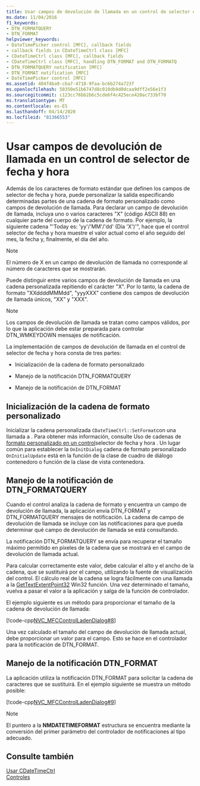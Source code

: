 ```yaml
---
title: Usar campos de devolución de llamada en un control de selector de fecha y hora
ms.date: 11/04/2016
f1_keywords:
- DTN_FORMATQUERY
- DTN_FORMAT
helpviewer_keywords:
- DateTimePicker control [MFC], callback fields
- callback fields in CDateTimeCtrl class [MFC]
- CDateTimeCtrl class [MFC], callback fields
- CDateTimeCtrl class [MFC], handling DTN_FORMAT and DTN_FORMATQ
- DTN_FORMATQUERY notification [MFC]
- DTN_FORMAT notification [MFC]
- DateTimePicker control [MFC]
ms.assetid: 404f4ba9-cba7-4718-9faa-bc6b274a723f
ms.openlocfilehash: 50350e51b6747d8c010db9d0dcaa9dff2e56e1f3
ms.sourcegitcommit: c123cc76bb2b6c5cde6f4c425ece420ac733bf70
ms.translationtype: MT
ms.contentlocale: es-ES
ms.lasthandoff: 04/14/2020
ms.locfileid: "81366553"
---
```

# <a name="using-callback-fields-in-a-date-and-time-picker-control"></a>Usar campos de devolución de llamada en un control de selector de fecha y hora

Además de los caracteres de formato estándar que definen los campos de selector de fecha y hora, puede personalizar la salida especificando determinadas partes de una cadena de formato personalizado como campos de devolución de llamada. Para declarar un campo de devolución de llamada, incluya uno o varios caracteres "X" (código ASCII 88) en cualquier parte del cuerpo de la cadena de formato. Por ejemplo, la siguiente cadena "'Today es: 'yy'/'MM'/'dd' (Día 'X')'", hace que el control selector de fecha y hora muestre el valor actual como el año seguido del mes, la fecha y, finalmente, el día del año.

> [!NOTE]
> El número de X en un campo de devolución de llamada no corresponde al número de caracteres que se mostrarán.

Puede distinguir entre varios campos de devolución de llamada en una cadena personalizada repitiendo el carácter "X". Por lo tanto, la cadena de formato "XXddddMMMdd", "yyyXXX" contiene dos campos de devolución de llamada únicos, "XX" y "XXX".

> [!NOTE]
> Los campos de devolución de llamada se tratan como campos válidos, por lo que la aplicación debe estar preparada para controlar DTN_WMKEYDOWN mensajes de notificación.

La implementación de campos de devolución de llamada en el control de selector de fecha y hora consta de tres partes:

- Inicialización de la cadena de formato personalizado

- Manejo de la notificación DTN_FORMATQUERY

- Manejo de la notificación de DTN_FORMAT

## <a name="initializing-the-custom-format-string"></a>Inicialización de la cadena de formato personalizado

Inicializar la cadena personalizada `CDateTimeCtrl::SetFormat`con una llamada a . Para obtener más información, consulte Uso de cadenas de [formato personalizado en un control](../mfc/using-custom-format-strings-in-a-date-and-time-picker-control.md)selector de fecha y hora . Un lugar común para establecer la `OnInitDialog` cadena de formato personalizado `OnInitialUpdate` está en la función de la clase de cuadro de diálogo contenedoro o función de la clase de vista contenedora.

## <a name="handling-the-dtn_formatquery-notification"></a>Manejo de la notificación de DTN_FORMATQUERY

Cuando el control analiza la cadena de formato y encuentra un campo de devolución de llamada, la aplicación envía DTN_FORMAT y DTN_FORMATQUERY mensajes de notificación. La cadena de campo de devolución de llamada se incluye con las notificaciones para que pueda determinar qué campo de devolución de llamada se está consultando.

La notificación DTN_FORMATQUERY se envía para recuperar el tamaño máximo permitido en píxeles de la cadena que se mostrará en el campo de devolución de llamada actual.

Para calcular correctamente este valor, debe calcular el alto y el ancho de la cadena, que se sustituirá por el campo, utilizando la fuente de visualización del control. El cálculo real de la cadena se logra fácilmente con una llamada a la [GetTextExtentPoint32](/windows/win32/api/wingdi/nf-wingdi-gettextextentpoint32w) Win32 función. Una vez determinado el tamaño, vuelva a pasar el valor a la aplicación y salga de la función de controlador.

El ejemplo siguiente es un método para proporcionar el tamaño de la cadena de devolución de llamada:

[!code-cpp[NVC_MFCControlLadenDialog#8](../mfc/codesnippet/cpp/using-callback-fields-in-a-date-and-time-picker-control_1.cpp)]

Una vez calculado el tamaño del campo de devolución de llamada actual, debe proporcionar un valor para el campo. Esto se hace en el controlador para la notificación de DTN_FORMAT.

## <a name="handling-the-dtn_format-notification"></a>Manejo de la notificación DTN_FORMAT

La aplicación utiliza la notificación DTN_FORMAT para solicitar la cadena de caracteres que se sustituirá. En el ejemplo siguiente se muestra un método posible:

[!code-cpp[NVC_MFCControlLadenDialog#9](../mfc/codesnippet/cpp/using-callback-fields-in-a-date-and-time-picker-control_2.cpp)]

> [!NOTE]
> El puntero a la **NMDATETIMEFORMAT** estructura se encuentra mediante la conversión del primer parámetro del controlador de notificaciones al tipo adecuado.

## <a name="see-also"></a>Consulte también

[Usar CDateTimeCtrl](../mfc/using-cdatetimectrl.md)<br/>
[Controles](../mfc/controls-mfc.md)
